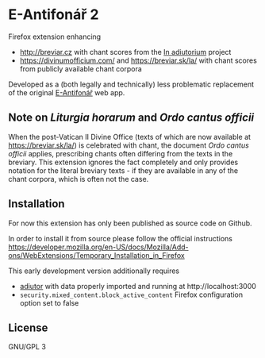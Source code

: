 # E-Antifonář 2

Firefox extension enhancing

- http://breviar.cz with chant scores from the [In adiutorium][ia] project
- https://divinumofficium.com/ and https://breviar.sk/la/ with chant scores from publicly available chant corpora

Developed as a (both legally and technically) less problematic replacement
of the original [E-Antifonář][ean] web app.

## Note on *Liturgia horarum* and *Ordo cantus officii*

When the post-Vatican II Divine Office (texts of which are now available at https://breviar.sk/la/)
is celebrated with chant, the document *Ordo cantus officii* applies,
prescribing chants often differing from the texts in the breviary.
This extension ignores the fact completely and only provides notation for the literal
breviary texts - if they are available in any of the chant corpora, which is often not the case.

## Installation

For now this extension has only been published as source code on Github.

In order to install it from source please follow the official instructions
https://developer.mozilla.org/en-US/docs/Mozilla/Add-ons/WebExtensions/Temporary_Installation_in_Firefox

This early development version additionally requires

- [adiutor][adiutor] with data properly imported and running at http://localhost:3000
- `security.mixed_content.block_active_content` Firefox configuration option set to false

## License

GNU/GPL 3

[ia]: http://www.inadiutorium.cz/
[ean]: https://github.com/igneus/eantifonar
[adiutor]: https://github.com/igneus/adiutor
